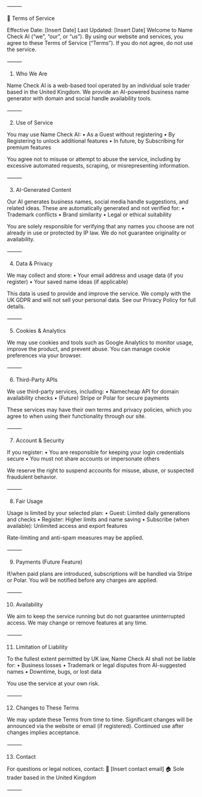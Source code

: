 ⸻

📜 Terms of Service

Effective Date: [Insert Date]
Last Updated: [Insert Date]
Welcome to Name Check AI (“we”, “our”, or “us”). By using our website and services, you agree to these Terms of Service (“Terms”). If you do not agree, do not use the service.

⸻

1. Who We Are

Name Check AI is a web-based tool operated by an individual sole trader based in the United Kingdom. We provide an AI-powered business name generator with domain and social handle availability tools.

⸻

2. Use of Service

You may use Name Check AI:
• As a Guest without registering
• By Registering to unlock additional features
• In future, by Subscribing for premium features

You agree not to misuse or attempt to abuse the service, including by excessive automated requests, scraping, or misrepresenting information.

⸻

3. AI-Generated Content

Our AI generates business names, social media handle suggestions, and related ideas. These are automatically generated and not verified for:
• Trademark conflicts
• Brand similarity
• Legal or ethical suitability

You are solely responsible for verifying that any names you choose are not already in use or protected by IP law. We do not guarantee originality or availability.

⸻

4. Data & Privacy

We may collect and store:
• Your email address and usage data (if you register)
• Your saved name ideas (if applicable)

This data is used to provide and improve the service. We comply with the UK GDPR and will not sell your personal data. See our Privacy Policy for full details.

⸻

5. Cookies & Analytics

We may use cookies and tools such as Google Analytics to monitor usage, improve the product, and prevent abuse. You can manage cookie preferences via your browser.

⸻

6. Third-Party APIs

We use third-party services, including:
• Namecheap API for domain availability checks
• (Future) Stripe or Polar for secure payments

These services may have their own terms and privacy policies, which you agree to when using their functionality through our site.

⸻

7. Account & Security

If you register:
• You are responsible for keeping your login credentials secure
• You must not share accounts or impersonate others

We reserve the right to suspend accounts for misuse, abuse, or suspected fraudulent behavior.

⸻

8. Fair Usage

Usage is limited by your selected plan:
• Guest: Limited daily generations and checks
• Register: Higher limits and name saving
• Subscribe (when available): Unlimited access and export features

Rate-limiting and anti-spam measures may be applied.

⸻

9. Payments (Future Feature)

If/when paid plans are introduced, subscriptions will be handled via Stripe or Polar. You will be notified before any charges are applied.

⸻

10. Availability

We aim to keep the service running but do not guarantee uninterrupted access. We may change or remove features at any time.

⸻

11. Limitation of Liability

To the fullest extent permitted by UK law, Name Check AI shall not be liable for:
• Business losses
• Trademark or legal disputes from AI-suggested names
• Downtime, bugs, or lost data

You use the service at your own risk.

⸻

12. Changes to These Terms

We may update these Terms from time to time. Significant changes will be announced via the website or email (if registered). Continued use after changes implies acceptance.

⸻

13. Contact

For questions or legal notices, contact:
📧 [Insert contact email]
🏠 Sole trader based in the United Kingdom

⸻
